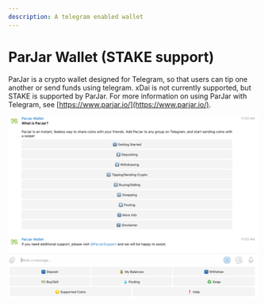 ```yaml
---
description: A telegram enabled wallet
---
```


# ParJar Wallet (STAKE support)

ParJar is a crypto wallet designed for Telegram, so that users can tip one another or send funds using telegram. xDai is not currently supported, but STAKE is supported by ParJar. For more information on using ParJar with Telegram, see [https://www.parjar.io/](https://www.parjar.io/).

![](../../.gitbook/assets/pargar.jpg)
